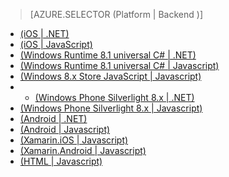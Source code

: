 > [AZURE.SELECTOR (Platform | Backend )]
- [(iOS | .NET)](/zh-cn/documentation/articles/mobile-services-dotnet-backend-ios-get-started-data/)
- [(iOS | JavaScript)](/zh-cn/documentation/articles/mobile-services-ios-get-started-data/)
- [(Windows Runtime 8.1 universal C# | .NET)](/documentation/articles/mobile-services-dotnet-backend-windows-store-universal-get-started-data)
- [(Windows Runtime 8.1 universal C# | Javascript)](/documentation/articles/mobile-services-javascript-backend-windows-universal-dotnet-get-started-data)
- [(Windows 8.x Store JavaScript | Javascript)](/zh-cn/documentation/articles/mobile-services-windows-store-javascript-get-started-data/)
- - [(Windows Phone Silverlight 8.x | .NET)](/zh-cn/documentation/articles/mobile-services-dotnet-backend-windows-phone-get-started-data/)
- [(Windows Phone Silverlight 8.x | Javascript)](/zh-cn/documentation/articles/mobile-services-windows-phone-get-started-data/)
- [(Android | .NET)](/zh-cn/documentation/articles/mobile-services-dotnet-backend-android-get-started-data)
- [(Android | Javascript)](/zh-cn/documentation/articles/mobile-services-android-get-started-data)
- [(Xamarin.iOS | Javascript)](/zh-cn/documentation/articles/partner-xamarin-mobile-services-ios-get-started-data)
- [(Xamarin.Android | Javascript)](/zh-cn/documentation/articles/partner-xamarin-mobile-services-android-get-started-data)
- [(HTML | Javascript)](/zh-cn/documentation/articles/mobile-services-html-get-started-data)

<!---HONumber=74-->